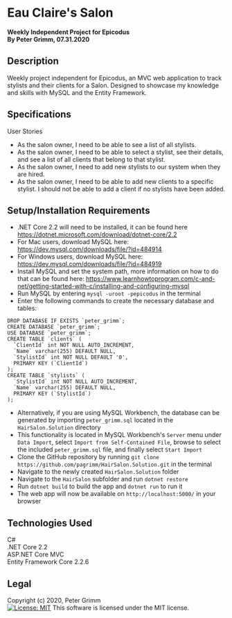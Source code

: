 # Eau Claire's Salon
**Weekly Independent Project for Epicodus**  
**By Peter Grimm, 07.31.2020**

## Description

Weekly project independent for Epicodus, an MVC web application to track stylists and their clients for a Salon. Designed to showcase my knowledge and skills with MySQL and the Entity Framework.

## Specifications
User Stories
* As the salon owner, I need to be able to see a list of all stylists.
* As the salon owner, I need to be able to select a stylist, see their details, and see a list of all clients that belong to that stylist.
* As the salon owner, I need to add new stylists to our system when they are hired.
* As the salon owner, I need to be able to add new clients to a specific stylist. I should not be able to add a client if no stylists have been added.

## Setup/Installation Requirements
* .NET Core 2.2 will need to be installed, it can be found here https://dotnet.microsoft.com/download/dotnet-core/2.2
* For Mac users, download MySQL here: https://dev.mysql.com/downloads/file/?id=484914
* For Windows users, download MySQL here: https://dev.mysql.com/downloads/file/?id=484919
* Install MySQL and set the system path, more information on how to do that can be found here: https://www.learnhowtoprogram.com/c-and-net/getting-started-with-c/installing-and-configuring-mysql
* Run MySQL by entering `mysql -uroot -pepicodus` in the terminal
* Enter the following commands to create the necessary database and tables:
```
DROP DATABASE IF EXISTS `peter_grimm`;
CREATE DATABASE `peter_grimm`;
USE DATABASE `peter_grimm`;
CREATE TABLE `clients` (
  `ClientId` int NOT NULL AUTO_INCREMENT,
  `Name` varchar(255) DEFAULT NULL,
  `StylistId` int NOT NULL DEFAULT '0',
  PRIMARY KEY (`ClientId`)
);
CREATE TABLE `stylists` (
  `StylistId` int NOT NULL AUTO_INCREMENT,
  `Name` varchar(255) DEFAULT NULL,
  PRIMARY KEY (`StylistId`)
);
```
* Alternatively, if you are using MySQL Workbench, the database can be generated by importing `peter_grimm.sql` located in the `HairSalon.Solution` directory
* This functionality is located in MySQL Workbench's `Server` menu under `Data Import`, select `Import from Self-Contained File`, browse to select the included `peter_grimm.sql` file, and finally select `Start Import`
* Clone the GitHub repository by running `git clone https://github.com/pagrimm/HairSalon.Solution.git` in the terminal
* Navigate to the newly created `HairSalon.Solution` folder
* Navigate to the `HairSalon` subfolder and run `dotnet restore`
* Run `dotnet build` to build the app and `dotnet run` to run it
* The web app will now be available on `http://localhost:5000/` in your browser

## Technologies Used

C#  
.NET Core 2.2  
ASP.NET Core MVC  
Entity Framework Core 2.2.6 

## Legal

Copyright (c) 2020, Peter Grimm  
[![License: MIT](https://img.shields.io/badge/License-MIT-yellow.svg)](https://opensource.org/licenses/MIT) This software is licensed under the MIT license.
